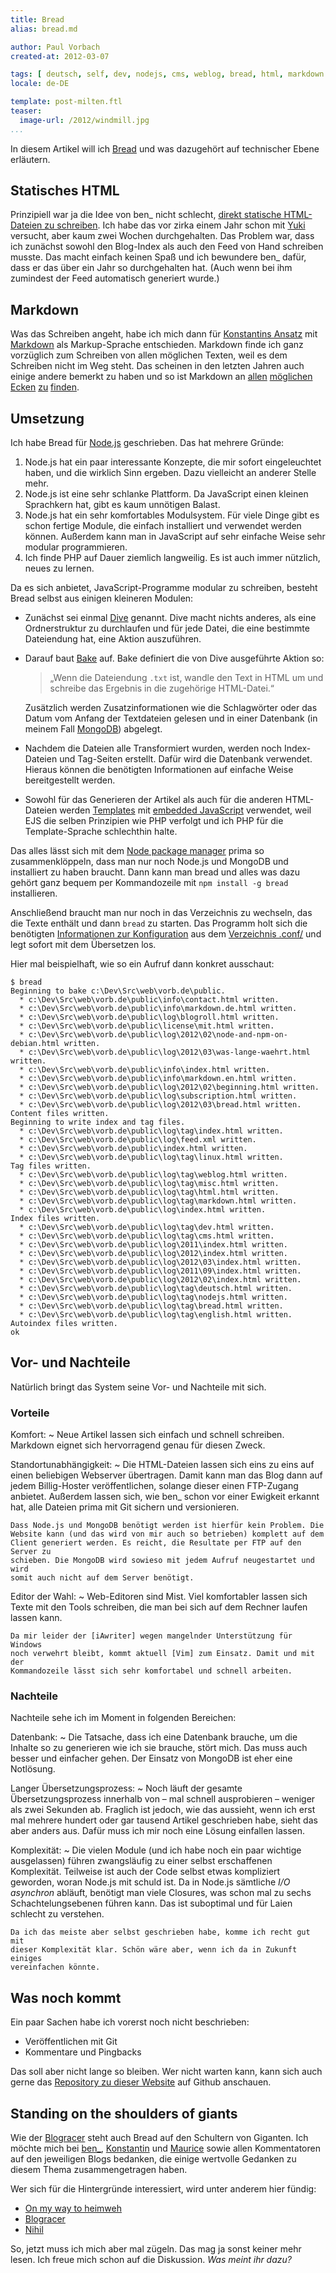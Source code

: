 ```yaml
---
title: Bread
alias: bread.md

author: Paul Vorbach
created-at: 2012-03-07

tags: [ deutsch, self, dev, nodejs, cms, weblog, bread, html, markdown ]
locale: de-DE

template: post-milten.ftl
teaser:
  image-url: /2012/windmill.jpg
...
```


In diesem Artikel will ich [Bread] und was dazugehört auf technischer Ebene
erläutern.

[bread]: https://github.com/pvorb/node-bread

## Statisches HTML

Prinzipiell war ja die Idee von ben\_ nicht schlecht, [direkt statische
HTML-Dateien zu schreiben][static-html].
Ich habe das vor zirka einem Jahr schon mit [Yuki] versucht, aber kaum zwei
Wochen durchgehalten. Das Problem war, dass ich zunächst sowohl den Blog-Index
als auch den Feed von Hand schreiben musste. Das macht einfach keinen Spaß und
ich bewundere ben\_ dafür, dass er das über ein Jahr so durchgehalten hat. (Auch
wenn bei ihm zumindest der Feed automatisch generiert wurde.)

[static-html]: http://anmutunddemut.de/2010/05/18/the-anmut-of-static-html.html
[yuki]: https://github.com/pvorb/php-yuki

## Markdown

Was das Schreiben angeht, habe ich mich dann für [Konstantins Ansatz][blogracer]
mit [Markdown][] als Markup-Sprache entschieden. Markdown finde ich ganz
vorzüglich zum Schreiben von allen möglichen Texten, weil es dem Schreiben nicht
im Weg steht. Das scheinen in den letzten Jahren auch einige andere bemerkt zu
haben und so ist Markdown an [allen][gfm] [möglichen][stackex] [Ecken][iawriter]
[zu][jekyll] [finden][mdoc].

[blogracer]: http://konnexus.net/2010/10/blogracer
[markdown]: http://daringfireball.net/projects/markdown/

[gfm]: http://github.github.com/github-flavored-markdown/
[stackex]: http://stackoverflow.com/editing-help
[iawriter]: http://www.iawriter.com/
[jekyll]: http://jekyllrb.com/
[mdoc]: https://github.com/millermedeiros/mdoc

## Umsetzung

Ich habe Bread für [Node.js][nodejs] geschrieben. Das hat mehrere Gründe:

 1. Node.js hat ein paar interessante Konzepte, die mir sofort eingeleuchtet
    haben, und die wirklich Sinn ergeben. Dazu vielleicht an anderer Stelle
    mehr.
 2. Node.js ist eine sehr schlanke Plattform. Da JavaScript einen kleinen
    Sprachkern hat, gibt es kaum unnötigen Balast.
 3. Node.js hat ein sehr komfortables Modulsystem. Für viele Dinge gibt es schon
    fertige Module, die einfach installiert und verwendet werden können.
    Außerdem kann man in JavaScript auf sehr einfache Weise sehr modular
    programmieren.
 4. Ich finde PHP auf Dauer ziemlich langweilig. Es ist auch immer nützlich,
    neues zu lernen.

Da es sich anbietet, JavaScript-Programme modular zu schreiben, besteht Bread
selbst aus einigen kleineren Modulen:

  * Zunächst sei einmal [Dive] genannt. Dive macht nichts anderes, als eine
    Ordnerstruktur zu durchlaufen und für jede Datei, die eine bestimmte
    Dateiendung hat, eine Aktion auszuführen.

  * Darauf baut [Bake] auf. Bake definiert die von Dive ausgeführte Aktion so:

    > „Wenn die Dateiendung `.txt` ist, wandle den Text in HTML um und schreibe
    > das Ergebnis in die zugehörige HTML-Datei.“

    Zusätzlich werden Zusatzinformationen wie die Schlagwörter oder das Datum
    vom Anfang der Textdateien gelesen und in einer Datenbank (in meinem Fall
    [MongoDB][]) abgelegt.

  * Nachdem die Dateien alle Transformiert wurden, werden noch Index-Dateien und
    Tag-Seiten erstellt. Dafür wird die Datenbank verwendet. Hieraus können die
    benötigten Informationen auf einfache Weise bereitgestellt werden.

  * Sowohl für das Generieren der Artikel als auch für die anderen HTML-Dateien
    werden [Templates][] mit [embedded JavaScript][ejs] verwendet, weil
    EJS die selben Prinzipien wie PHP verfolgt und ich PHP für die
    Template-Sprache schlechthin halte.

Das alles lässt sich mit dem [Node package manager][npm] prima so
zusammenklöppeln, dass man nur noch Node.js und MongoDB und installiert zu
haben braucht. Dann kann man bread und alles was dazu gehört ganz bequem per
Kommandozeile mit `npm install -g bread` installieren.

Anschließend braucht man nur noch in das Verzeichnis zu wechseln, das die Texte
enthält und dann `bread` zu starten. Das Programm holt sich die benötigten
[Informationen zur Konfiguration][bread-json] aus dem [Verzeichnis
.conf/][bread-conf] und legt sofort mit dem Übersetzen los.

Hier mal beispielhaft, wie so ein Aufruf dann konkret ausschaut:

    $ bread
    Beginning to bake c:\Dev\Src\web\vorb.de\public.
      * c:\Dev\Src\web\vorb.de\public\info\contact.html written.
      * c:\Dev\Src\web\vorb.de\public\info\markdown.de.html written.
      * c:\Dev\Src\web\vorb.de\public\log\blogroll.html written.
      * c:\Dev\Src\web\vorb.de\public\license\mit.html written.
      * c:\Dev\Src\web\vorb.de\public\log\2012\02\node-and-npm-on-debian.html written.
      * c:\Dev\Src\web\vorb.de\public\log\2012\03\was-lange-waehrt.html written.
      * c:\Dev\Src\web\vorb.de\public\info\index.html written.
      * c:\Dev\Src\web\vorb.de\public\info\markdown.en.html written.
      * c:\Dev\Src\web\vorb.de\public\log\2012\02\beginning.html written.
      * c:\Dev\Src\web\vorb.de\public\log\subscription.html written.
      * c:\Dev\Src\web\vorb.de\public\log\2012\03\bread.html written.
    Content files written.
    Beginning to write index and tag files.
      * c:\Dev\Src\web\vorb.de\public\log\tag\index.html written.
      * c:\Dev\Src\web\vorb.de\public\log\feed.xml written.
      * c:\Dev\Src\web\vorb.de\public\index.html written.
      * c:\Dev\Src\web\vorb.de\public\log\tag\linux.html written.
    Tag files written.
      * c:\Dev\Src\web\vorb.de\public\log\tag\weblog.html written.
      * c:\Dev\Src\web\vorb.de\public\log\tag\misc.html written.
      * c:\Dev\Src\web\vorb.de\public\log\tag\html.html written.
      * c:\Dev\Src\web\vorb.de\public\log\tag\markdown.html written.
      * c:\Dev\Src\web\vorb.de\public\log\index.html written.
    Index files written.
      * c:\Dev\Src\web\vorb.de\public\log\tag\dev.html written.
      * c:\Dev\Src\web\vorb.de\public\log\tag\cms.html written.
      * c:\Dev\Src\web\vorb.de\public\log\2011\index.html written.
      * c:\Dev\Src\web\vorb.de\public\log\2012\index.html written.
      * c:\Dev\Src\web\vorb.de\public\log\2012\03\index.html written.
      * c:\Dev\Src\web\vorb.de\public\log\2011\09\index.html written.
      * c:\Dev\Src\web\vorb.de\public\log\2012\02\index.html written.
      * c:\Dev\Src\web\vorb.de\public\log\tag\deutsch.html written.
      * c:\Dev\Src\web\vorb.de\public\log\tag\nodejs.html written.
      * c:\Dev\Src\web\vorb.de\public\log\tag\bread.html written.
      * c:\Dev\Src\web\vorb.de\public\log\tag\english.html written.
    Autoindex files written.
    ok


[nodejs]: http://nodejs.org/
[dive]: https://github.com/pvorb/node-dive
[bake]: https://github.com/pvorb/node-bake
[mongodb]: http://mongodb.org/

[templates]: https://github.com/vorbach/vorb.de/tree/master/.conf/templates
[ejs]: http://embeddedjs.com/

[npm]: http://npmjs.org/

[bread-json]: https://github.com/vorbach/vorb.de/blob/master/.conf/bread.json
[bread-conf]: https://github.com/vorbach/vorb.de/tree/master/.conf

## Vor- und Nachteile

Natürlich bringt das System seine Vor- und Nachteile mit sich.

### Vorteile

Komfort:
  ~ Neue Artikel lassen sich einfach und schnell schreiben. Markdown eignet sich
    hervorragend genau für diesen Zweck.

Standortunabhängigkeit:
  ~ Die HTML-Dateien lassen sich eins zu eins auf einen beliebigen Webserver
    übertragen. Damit kann man das Blog dann auf jedem Billig-Hoster
    veröffentlichen, solange dieser einen FTP-Zugang anbietet. Außerdem lassen
    sich, wie ben\_ schon vor einer Ewigkeit erkannt hat, alle Dateien prima mit
    Git sichern und versionieren.

    Dass Node.js und MongoDB benötigt werden ist hierfür kein Problem. Die
    Website kann (und das wird von mir auch so betrieben) komplett auf dem
    Client generiert werden. Es reicht, die Resultate per FTP auf den Server zu
    schieben. Die MongoDB wird sowieso mit jedem Aufruf neugestartet und wird
    somit auch nicht auf dem Server benötigt.

Editor der Wahl:
  ~ Web-Editoren sind Mist. Viel komfortabler lassen sich Texte mit den Tools
    schreiben, die man bei sich auf dem Rechner laufen lassen kann.

    Da mir leider der [iAwriter] wegen mangelnder Unterstützung für Windows
    noch verwehrt bleibt, kommt aktuell [Vim] zum Einsatz. Damit und mit der
    Kommandozeile lässt sich sehr komfortabel und schnell arbeiten.

[vim]: http://vim.org/

### Nachteile

Nachteile sehe ich im Moment in folgenden Bereichen:

Datenbank:
  ~ Die Tatsache, dass ich eine Datenbank brauche, um die Inhalte so zu
    generieren wie ich sie brauche, stört mich. Das muss auch besser und
    einfacher gehen. Der Einsatz von MongoDB ist eher eine Notlösung.

Langer Übersetzungsprozess:
  ~ Noch läuft der gesamte Übersetzungsprozess innerhalb von &ndash; mal schnell
    ausprobieren &ndash; weniger als zwei Sekunden ab. Fraglich ist jedoch, wie
    das aussieht, wenn ich erst mal mehrere hundert oder gar tausend Artikel
    geschrieben habe, sieht das aber anders aus. Dafür muss ich mir noch eine
    Lösung einfallen lassen.

Komplexität:
  ~ Die vielen Module (und ich habe noch ein paar wichtige ausgelassen) führen
    zwangsläufig zu einer selbst erschaffenen Komplexität. Teilweise ist auch
    der Code selbst etwas kompliziert geworden, woran Node.js mit schuld ist.
    Da in Node.js sämtliche _I/O asynchron_ abläuft, benötigt man viele
    Closures, was schon mal zu sechs Schachtelungsebenen führen kann. Das ist
    suboptimal und für Laien schlecht zu verstehen.

    Da ich das meiste aber selbst geschrieben habe, komme ich recht gut mit
    dieser Komplexität klar. Schön wäre aber, wenn ich da in Zukunft einiges
    vereinfachen könnte.

## Was noch kommt

Ein paar Sachen habe ich vorerst noch nicht beschrieben:

  * Veröffentlichen mit Git
  * Kommentare und Pingbacks

Das soll aber nicht lange so bleiben. Wer nicht warten kann, kann sich auch
gerne das [Repository zu dieser Website][vorb-repo] auf Github anschauen.

[vorb-repo]: https://github.com/pvorb/vorba.ch

## Standing on the shoulders of giants

Wie der [Blogracer] steht auch Bread auf den Schultern von Giganten. Ich
möchte mich bei [ben\_][aud], [Konstantin][konnexus] und [Maurice][fym]
sowie allen Kommentatoren auf den jeweiligen Blogs bedanken, die einige
wertvolle Gedanken zu diesem Thema zusammengetragen haben.

Wer sich für die Hintergründe interessiert, wird unter anderem hier fündig:

  * [On my way to heimweh][heimweh]
  * [Blogracer][blogracer-topic]
  * [Nihil]

[aud]: http://anmutunddemut.de/
[konnexus]: http://konnexus.net/
[fym]: http://blog.fymmie.de/
[heimweh]: http://anmutunddemut.de/thema/serie/on-my-way-to-heimweh
[blogracer-topic]: http://konnexus.net/lexicon/blogracer
[nihil]: http://blog.fymmie.de/thema/nihil

So, jetzt muss ich mich aber mal zügeln. Das mag ja sonst keiner mehr lesen.
Ich freue mich schon auf die Diskussion. _Was meint ihr dazu?_
